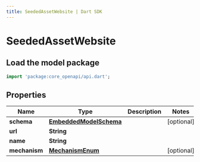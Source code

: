 ```yaml
---
title: SeededAssetWebsite | Dart SDK
---
```


# SeededAssetWebsite

## Load the model package
```dart
import 'package:core_openapi/api.dart';
```

## Properties
Name | Type | Description | Notes
------------ | ------------- | ------------- | -------------
**schema** | [**EmbeddedModelSchema**](EmbeddedModelSchema) |  | [optional] 
**url** | **String** |  | 
**name** | **String** |  | 
**mechanism** | [**MechanismEnum**](MechanismEnum) |  | [optional] 




